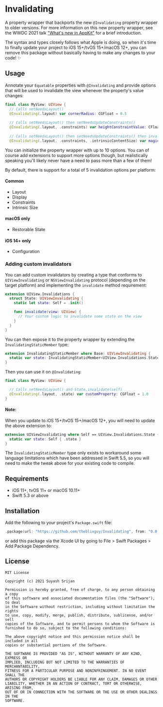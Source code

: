 # Invalidating

A property wrapper that backports the new `@Invalidating` property wrapper to older versions. For more information on this new property wrapper, see the WWDC 2021 talk ["What's new in AppKit"](https://developer.apple.com/wwdc21/10054) for a brief introduction.

The syntax and types closely follows what Apple is doing, so when it's time to finally update your project to iOS 15+/tvOS 15+/macOS 12+, you can remove this package without basically having to make any changes to your code! ✨

## Usage

Annotate your `Equatable` properties with `@Invalidating` and provide options that will be used to invalidate the view whenever the property's value changes:

```swift
final class MyView: UIView {
  // Calls setNeedsLayout()
  @Invalidating(.layout) var cornerRadius: CGFloat = 0.5
  
  // Calls setNeedsLayout() then setNeedsUpdateConstraints()
  @Invalidating(.layout, .constraints) var heightConstraintValue: CFloat = 200
  
  // Calls setNeedsLayout() then setNeedsUpdateConstraints() then invalidateIntrinsicContentSize()
  @Invalidating(.layout, .constraints, .intrinsicContentSize) var magicProperty: CGFloat = 1234
```

You can initialize the property wrapper with up to 10 options. You can of course add extensions to support more options though, but realistically speaking you'll likely never have a need to pass more than a few of them!

By default, there is support for a total of 5 invalidation options per platform:

#### Common
- Layout
- Display
- Constraints
- Intrinsic Size

#### macOS only
- Restorable State

#### iOS 14+ only
- Configuration

### Adding custom invalidators

You can add custom invalidators by creating a type that conforms to `UIViewInvalidating` or `NSViewInvalidating` protocol (depending on the target platform) and implementing the `invalidate` method requirement:

```swift
extension UIView.Invalidations {
  struct State: UIViewInvalidating {
    static let state: Self = .init()

    func invalidate(view: UIView) {
      // Your custom logic to invalidate some state on the view
    }
  }
}
```

You can then expose it to the property wrapper by extending the `InvalidatingStaticMember` type:

```swift
extension InvalidatingStaticMember where Base: UIViewInvalidating {
  static var state: InvalidatingStaticMember<UIView.Invalidations.State> { .init(.state) }
}
```

Then you can use it on `@Invalidating`:

```swift
final class MyView: UIView {

  // Calls setNeedsLayout() and State.invalidate(self)
  @Invalidating(.layout, .state) var customProperty: CGFloat = 1.0
}
```

#### Note: 

When you update to iOS 15+/tvOS 15+/macOS 12+, you will need to update the above extension to:

```swift
extension UIViewInvalidating where Self == UIView.Invalidations.State {
  static var state: Self { .state }
}
```

The `InvalidatingStaticMember` type only exists to workaround some language limitations which have been addressed in Swift 5.5, so you will need to make the tweak above for your existing code to compile.

## Requirements

- iOS 11+, tvOS 11+ or macOS 10.11+
- Swift 5.3 or above

## Installation

Add the following to your project's `Package.swift` file:

```swift
.package(url: "https://github.com/theblixguy/Invalidating", from: "0.0.4")
```

or add this package via the Xcode UI by going to File > Swift Packages > Add Package Dependency.

## License

```
MIT License

Copyright (c) 2021 Suyash Srijan

Permission is hereby granted, free of charge, to any person obtaining a copy
of this software and associated documentation files (the "Software"), to deal
in the Software without restriction, including without limitation the rights
to use, copy, modify, merge, publish, distribute, sublicense, and/or sell
copies of the Software, and to permit persons to whom the Software is
furnished to do so, subject to the following conditions:

The above copyright notice and this permission notice shall be included in all
copies or substantial portions of the Software.

THE SOFTWARE IS PROVIDED "AS IS", WITHOUT WARRANTY OF ANY KIND, EXPRESS OR
IMPLIED, INCLUDING BUT NOT LIMITED TO THE WARRANTIES OF MERCHANTABILITY,
FITNESS FOR A PARTICULAR PURPOSE AND NONINFRINGEMENT. IN NO EVENT SHALL THE
AUTHORS OR COPYRIGHT HOLDERS BE LIABLE FOR ANY CLAIM, DAMAGES OR OTHER
LIABILITY, WHETHER IN AN ACTION OF CONTRACT, TORT OR OTHERWISE, ARISING FROM,
OUT OF OR IN CONNECTION WITH THE SOFTWARE OR THE USE OR OTHER DEALINGS IN THE
SOFTWARE.
```
